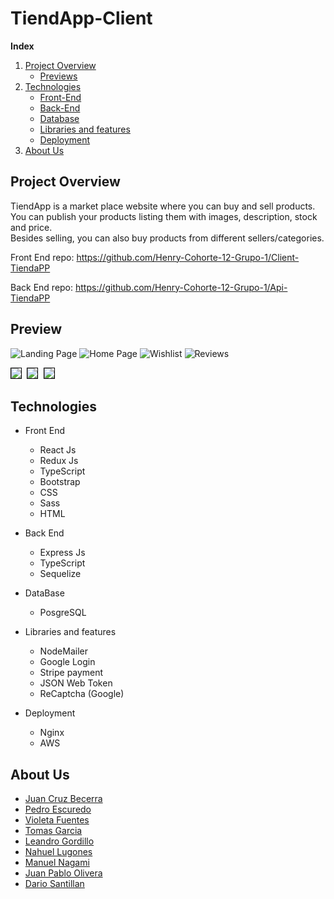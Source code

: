 # TiendApp-Client

**Index** 
1. [Project Overview](#id1)
    * [Previews](#id4)
2. [Technologies](#id2)
    * [Front-End](#id5)
    * [Back-End](#id6)
    * [Database](#id7)
    * [Libraries and features](#id8)
    * [Deployment](#id9)
3. [About Us](#id3)


## Project Overview <a name='id1'></a>

TiendApp is a market place website where you can buy and sell products.\
You can publish your products listing them with images, description, stock and price.\
Besides selling, you can also buy products from different sellers/categories. 


Front End repo: https://github.com/Henry-Cohorte-12-Grupo-1/Client-TiendaPP

Back End repo: https://github.com/Henry-Cohorte-12-Grupo-1/Api-TiendaPP


## Preview <a name='id4'></a>

![Landing Page](https://github.com/Henry-Cohorte-12-Grupo-1/Client-TiendaPP/blob/Client-Development/readme-images/landing.png)
![Home Page](https://github.com/Henry-Cohorte-12-Grupo-1/Client-TiendaPP/blob/Client-Development/readme-images/home.png)
![Wishlist](https://github.com/Henry-Cohorte-12-Grupo-1/Client-TiendaPP/blob/Client-Development/readme-images/wishlist.png)
![Reviews](https://github.com/Henry-Cohorte-12-Grupo-1/Client-TiendaPP/blob/Client-Development/readme-images/reviews.png)

<kbd>
    <img src="https://github.com/Henry-Cohorte-12-Grupo-1/Client-TiendaPP/blob/Client-Development/readme-images/dashboard.png" style="border: 1px solid black" />
</kbd>


<kbd>
    <img src="https://github.com/Henry-Cohorte-12-Grupo-1/Client-TiendaPP/blob/Client-Development/readme-images/sidebar.png" style="border: 1px solid black"/>
</kbd>


<kbd>
    <img src="https://github.com/Henry-Cohorte-12-Grupo-1/Client-TiendaPP/blob/Client-Development/readme-images/create%20product.png = " style="border: 1px solid black"/>
</kbd>



## Technologies <a name='id2'></a>

* Front End <a name='id5'></a>
    * React Js
    * Redux Js
    * TypeScript
    * Bootstrap
    * CSS
    * Sass
    * HTML

* Back End <a name='id6'></a>
    * Express Js 
    * TypeScript
    * Sequelize

* DataBase <a name='id7'></a>
    * PosgreSQL

* Libraries and features <a name='id8'></a>
    * NodeMailer
    * Google Login
    * Stripe payment
    * JSON Web Token
    * ReCaptcha (Google)

* Deployment <a name='id9'></a>
    * Nginx
    * AWS

## About Us <a name='id2'></a>

- [Juan Cruz Becerra](https://github.com/lib76)
- [Pedro Escuredo](https://github.com/Edropem)
- [Violeta Fuentes](https://github.com/Violeta-Fuentes)
- [Tomas Garcia](https://github.com/Tomasggarcia)
- [Leandro Gordillo](https://github.com/leandrojg)
- [Nahuel Lugones](https://github.com/Astr0b0i)
- [Manuel Nagami](https://github.com/Panes0)
- [Juan Pablo Olivera](https://github.com/Jupaolivera)
- [Dario Santillan](https://github.com/SantillanDario)
